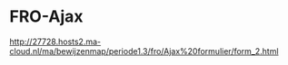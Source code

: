 # FRO-Ajax
http://27728.hosts2.ma-cloud.nl/ma/bewijzenmap/periode1.3/fro/Ajax%20formulier/form_2.html
